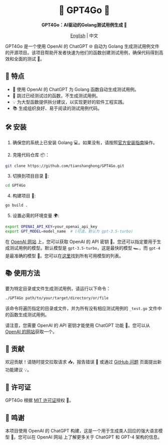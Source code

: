 
<div align="center">

# 🤖 GPT4Go 🚀

**GPT4Go：AI驱动的Golang测试用例生成 🧪**

[English](README.md) | 中文

</div>

GPT4Go 是一个使用 OpenAI 的 ChatGPT 🌐 自动为 Golang 生成测试用例文件的开源项目。该项目帮助开发者快速为他们的函数创建测试用例，确保代码得到高效和全面的测试 🧪。

## 🌟 特点

-   🎯 使用 OpenAI 的 ChatGPT 为 Golang 函数自动生成测试用例。
-   🚫 跳过已经测试过的函数，不生成测试用例。
-   💡 为大型函数提供拆分建议，以实现更好的软件工程实践。
-   📚 生成组织良好、易于阅读的测试用例代码。

## 🛠 安装

1.  确保您的系统上已安装 Golang 💻。如果没有，请按照[官方安装指南](https://golang.google.cn/doc/install)操作。
    
2.  克隆代码仓库 📦：

```bash
git clone https://github.com/tianshanghong/GPT4Go.git
```

3.  切换到项目目录 📂:

```bash
cd GPT4Go
```

4.  构建项目 🔨:

```bash
go build .
```

5.  设置必需的环境变量 🌍:

```bash
export OPENAI_API_KEY=your_openai_api_key
export GPT_MODEL=model_name  # (可选，默认为 gpt-3.5-turbo)
```

在 [OpenAI 网站](https://beta.openai.com/docs/developer-quickstart/api-key) 上，您可以获取 OpenAI 的 API 密钥 🔑。您还可以指定要用于生成测试用例的模型。默认模型是 `gpt-3.5-turbo`，这是最快的模型 🏎，而 `gpt-4` 是最准确的模型 🎯。您可以在[这里](https://platform.openai.com/docs/models/overview)找到所有可用模型的列表。

## 📚 使用方法

要为特定目录或文件生成测试用例，请运行以下命令：

```bash
./GPT4Go path/to/your/target/directory/or/file
```

该命令将遍历指定的目录或文件，并为所有没有相应测试用例的 `_test.go` 文件中的函数生成测试用例。

请注意，您需要 OpenAI 的 API 密钥才能使用 ChatGPT 功能 🔐。您可以从 [OpenAI 的网站](https://www.openai.com/)获取一个。

## 👥 贡献

欢迎贡献！请随时提交拉取请求 📥，报告错误 🐞 或通过 [GitHub 问题](https://github.com/tianshanghong/GPT4Go/issues) 页面提出新功能建议 💡。

## 📄 许可证

GPT4Go 根据 [MIT 许可证](LICENSE)授权 📃。

## 🙏 鸣谢

本项目使用 OpenAI 的 ChatGPT 构建，这是一个用于生成类人回应的强大语言模型 🧠。您可以在 OpenAI 网站 上了解更多关于 ChatGPT 和 GPT-4 架构的信息。
